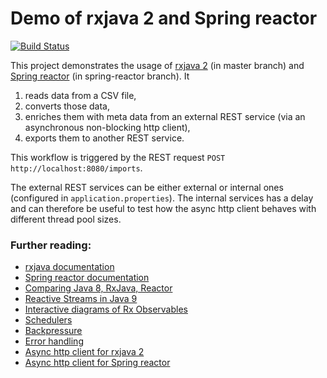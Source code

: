 # Demo of rxjava 2 and Spring reactor

[![Build Status](https://travis-ci.org/vsdev1/reactive-demo.svg?branch=master)](https://travis-ci.org/vsdev1/reactive-demo) 

This project demonstrates the usage of [rxjava 2](https://github.com/ReactiveX/RxJava) (in master branch) and [Spring reactor](https://projectreactor.io/) (in spring-reactor branch). It 
1. reads data from a CSV file, 
2. converts those data,
3. enriches them with meta data from an external REST service (via an asynchronous non-blocking http client),
4. exports them to another REST service.

This workflow is triggered by the REST request `POST http://localhost:8080/imports`.

The external REST services can be either external or internal ones (configured in `application.properties`). The internal services has a delay and can therefore be useful to test how the async http client behaves with different thread pool sizes. 

### Further reading:
* [rxjava documentation](https://github.com/ReactiveX/RxJava/wiki)
* [Spring reactor documentation](http://projectreactor.io/docs/core/release/reference/)
* [Comparing Java 8, RxJava, Reactor](http://alexsderkach.io/comparing-java-8-rxjava-reactor/)
* [Reactive Streams in Java 9](https://dzone.com/articles/reactive-streams-in-java-9)
* [Interactive diagrams of Rx Observables](http://rxmarbles.com/)
* [Schedulers](http://www.baeldung.com/rxjava-schedulers)
* [Backpressure](http://www.baeldung.com/rxjava-backpressure)
* [Error handling](http://www.baeldung.com/rxjava-error-handling)
* [Async http client for rxjava 2](https://github.com/AsyncHttpClient/async-http-client/tree/master/extras/rxjava2)
* [Async http client for Spring reactor](https://docs.spring.io/spring/docs/current/spring-framework-reference/web-reactive.html#webflux-client)
